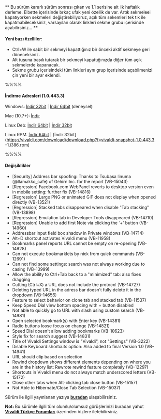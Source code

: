 ** Bu sürüm kararlı sürüm sonrası çıkan ve 1.1 serisine ait ilk haftalık derleme. Elbette içerisinde brkaç ufak yeni özellik de var. Artık sekmeleei kapatıyorken sekmeleri değiştirebiliyoruz, açık tüm sekemleri tek tık ile kapatmabileceksiniz, varsayılan olarak linkleri sekme grubu içerisinde açabilirsiniz... **


#### Yeni bazı özelliler:

* Ctrl+W ile sabit bir sekmeyi kapattığınız bir önceki aktif sekmeye geri döneceksiniz.
* Alt tuşuna basılı tutarak bir sekmeyi kapattığınızda diğer tüm açık sekmelerde kapanacak.
* Sekme grubu içerisindeki tüm linkleri aynı grup içerisinde açabilmenizi çin yeni bir ayar eklendi.


%%%%

#### İndirme Adresleri (1.0.443.3)

Windows: [İndir 32bit](https://vivaldi.com/download/download.php?f=Vivaldi.1.0.443.3.exe) | [İndir 64bit](https://vivaldi.com/download/download.php?f=Vivaldi.1.0.443.3.x64.exe) (deneysel)

Mac (10.7+): [İndir](https://vivaldi.com/download/download.php?f=Vivaldi.1.0.443.3.dmg)

Linux Deb: [İndir 64bit](https://vivaldi.com/download/download.php?f=vivaldi-snapshot_1.0.443.3-1_amd64.deb) | [İndir 32bit](https://vivaldi.com/download/download.php?f=vivaldi-snapshot_1.0.443.3-1_i386.de)

Linux RPM: [İndir 64bit](https://vivaldi.com/download/download.php?f=vivaldi-snapshot-1.0.443.3-1.x86_64.rpm) | [İndir 32bit](https://vivaldi.com/download/download.php?f=vivaldi-snapshot-1.0.443.3  -1.i386.rpm)

%%%%


#### Değişiklikler
* [Security] Address bar spoofing: Thanks to Tsubasa Iinuma (@llamakko_cafe) of Gehirn Inc. for the report (VB-15043)
* [Regression] Facebook.com WebPanel reverts to desktop version even in mobile setting: further fix (VB-14816)
* [Regression] Large PNG or animated GIF does not display when opened directly (VB-13521)
* [Regression] Stacked tabs disappeared when disable "Tab stacking" (VB-13898)
* [Regression] Emulation tab in Developer Tools disappeared (VB-14710)
* [Regression] Unable to add first Note via clicking the '+' button (VB-14960)
* Addressbar input field box shadow in Private windows (VB-14714)
* Alt+D shortcut activates Vivaldi menu (VB-11958)
* Bookmarks panel reports URL cannot be empty on re-opening (VB-14828)
* Can not execute bookmarklets by nick from quick commands (VB-12691)
* Can not find some settings: search was not always working due to casing (VB-13999)
* Allow the ability to Ctrl+Tab back to a "minimized" tab: also fixes dragging
* Cutting (Ctrl+X) a URL does not include the protocol (VB-14727)
* Deleting typed URL in the adress bar doesn't fully delete it in the dropdown (VB-14656)
* Feature to select behavior on clone tab and stacked tab (VB-11537)
* Keep Speed Dial view bottom spacing with + button disabled
* Not able to quickly go to URL with slash using custom search (VB-14981)
* Open selected bookmark(s) with Enter key (VB-14381)
* Radio buttons loose focus on change (VB-14821)
* Speed Dial doesn't allow adding bookmarks (VB-10623)
* Style fix for search suggest (VB-14831)
* Title of Vivaldi Settings window is "Vivaldi", not "Settings" (VB-3222)
* Disable Keyboard shortcuts option: Also added to final Version 1.0 (VB-14941)
* URL should clip based on selection
* Rewind dropdown shows different elements depending on where you are in the history list: Rewrote rewind feature completely (VB-12297)
* Shortcuts in Vivaldi menu do not always match underscored letters (VB-15172)
* Close other tabs when Alt-clicking tab close button (VB-15157)
* Not Able to Hibernate/Close Tab Selection (VB-15037)


Sürüm ile ilgili yayınlanan yazıya  **[buradan](https://vivaldi.net/en-US/teamblog/104-snapshot-1-1-443-3-new-tab-options)** ulaşabilirsiniz.

**Not:** Bu sürümle ilgili tüm olumlu/olumsuz görüşlerinizi buradan yahut **[Vivaldi Türkçe Forumları](https://vivaldi.net/forum/turkish)** üzerinden bizlere iletebilirsiniz.
